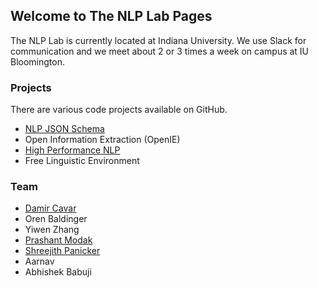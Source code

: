 ## Welcome to The NLP Lab Pages

The NLP Lab is currently located at Indiana University. We use Slack for communication and we meet about 2 or 3 times a week on campus at IU Bloomington.

### Projects

There are various code projects available on GitHub.

- [NLP JSON Schema](https://github.com/dcavar/NLP-JSON)
- Open Information Extraction (OpenIE)
- [High Performance NLP](http://hpnlp.org/)
- Free Linguistic Environment



### Team

- [Damir Cavar](http://damir.cavar.me/)  
- Oren Baldinger  
- Yiwen Zhang  
- [Prashant Modak](https://pkmsoftpro.github.io/)  
- [Shreejith Panicker](https://skpanick.github.io/)
- Aarnav  
- Abhishek Babuji  
